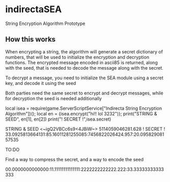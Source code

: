 # indirectaSEA
String Encryption Algorithm Prototype

## How this works

When encrypting a string, the algorithm will generate a secret dictionary of numbers, that will be used to initialize the encryption and decryption functions.
The encrypted message encoded in ascii85 is returned, along with the seed, that is needed to decode the message along with the secret.

To decrypt a message, you need to initialize the SEA module using a secret key, and decode it using the seed

Both parties need the same secret to encrypt and decrypt messages, while for decryption the seed is needed additionally


local isea = require(game.ServerScriptService["Indirecta String Encryption Algorithm"])(); local en = {isea.encrypt("hi!! lol 3232")}; print("STRING & SEED", en[1], en[2]) print("! SECRET !",isea.secret)


STRING & SEED <~igQ2VBCc6s9<4JBiW~> 5114059046281.628
! SECRET ! 33.0925813664131:85.16011281255085:7456822026424.957:20.09582908157535


TO:DO

Find a way to compress the secret, and a way to encode the seed



00.0000000000000:11.11111111111111:2222222222222.222:33.33333333333333